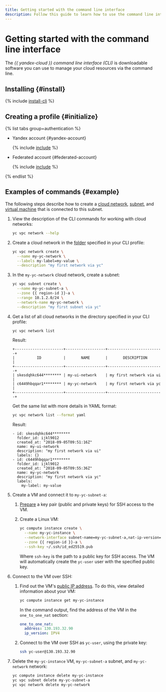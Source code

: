 ```yaml
---
title: Getting started with the command line interface
description: Follow this guide to learn how to use the command line interface.
---
```


# Getting started with the command line interface


The _{{ yandex-cloud }} command line interface (CLI)_ is downloadable software you can use to manage your cloud resources via the command line.


## Installing {#install}

{% include [install-cli](../_includes/cli/install-cli.md) %}

## Creating a profile {#initialize}

{% list tabs group=authentication %}

- Yandex account {#yandex-account}

  {% include [include](../_includes/cli/create-profile.md) %}

- Federated account {#federated-account}

  {% include [include](../_includes/cli/auth-federated-user.md) %}

{% endlist %}


## Examples of commands {#example}

The following steps describe how to create a [cloud network](../vpc/concepts/network.md#network), [subnet](../vpc/concepts/network.md#subnet), and [virtual machine](../compute/concepts/vm.md) that is connected to this subnet.
1. View the description of the CLI commands for working with cloud networks:

   ```bash
   yc vpc network --help
   ```

1. Create a cloud network in the [folder](../resource-manager/concepts/resources-hierarchy.md#folder) specified in your CLI profile:

   ```bash
   yc vpc network create \
     --name my-yc-network \
     --labels my-label=my-value \
     --description "my first network via yc"
   ```

1. In the `my-yc-network` cloud network, create a subnet:


   ```bash
   yc vpc subnet create \
     --name my-yc-subnet-a \
     --zone {{ region-id }}-a \
     --range 10.1.2.0/24 \
     --network-name my-yc-network \
     --description "my first subnet via yc"
   ```



1. Get a list of all cloud networks in the directory specified in your CLI profile:

   ```bash
   yc vpc network list
   ```

   Result:

   ```text
   +----------------------+------------------+-------------------------+
   |          ID          |       NAME       |       DESCRIPTION       |
   +----------------------+------------------+-------------------------+
   | skesdqhkc644******** | my-ui-network    | my first network via ui |
   | c6449hbqqar1******** | my-yc-network    | my first network via yc |
   +----------------------+------------------+-------------------------+
   ```

   Get the same list with more details in YAML format:

   ```bash
   yc vpc network list --format yaml
   ```

   Result:

   ```text
   - id: skesdqhkc644********
     folder_id: ijkl9012
     created_at: "2018-09-05T09:51:16Z"
     name: my-ui-network
     description: "my first network via ui"
     labels: {}
   - id: c6449hbqqar1********
     folder_id: ijkl9012
     created_at: "2018-09-05T09:55:36Z"
     name: my-yc-network
     description: "my first network via yc"
     labels:
       my-label: my-value
   ```

1. Create a VM and connect it to `my-yc-subnet-a`:
   1. [Prepare](../compute/operations/vm-connect/ssh.md#creating-ssh-keys) a key pair (public and private keys) for SSH access to the VM.
   1. Create a Linux VM:


      ```bash
      yc compute instance create \
        --name my-yc-instance \
        --network-interface subnet-name=my-yc-subnet-a,nat-ip-version=ipv4 \
        --zone {{ region-id }}-a \
        --ssh-key ~/.ssh/id_ed25519.pub
      ```



      Where `ssh-key` is the path to a public key for SSH access. The VM will automatically create the `yc-user` user with the specified public key.
1. Connect to the VM over SSH:
   1. Find out the VM's [public IP address](../vpc/concepts/address.md#public-addresses). To do this, view detailed information about your VM:

      ```bash
      yc compute instance get my-yc-instance
      ```

      In the command output, find the address of the VM in the `one_to_one_nat` section:

      ```yaml
      one_to_one_nat:
        address: 130.193.32.90
        ip_version: IPV4
      ```

   1. Connect to the VM over SSH as `yc-user`, using the private key:


      ```bash
      ssh yc-user@130.193.32.90
      ```

1. Delete the `my-yc-instance` VM, `my-yc-subnet-a` subnet, and `my-yc-network` network:

   ```bash
   yc compute instance delete my-yc-instance
   yc vpc subnet delete my-yc-subnet-a
   yc vpc network delete my-yc-network
   ```

